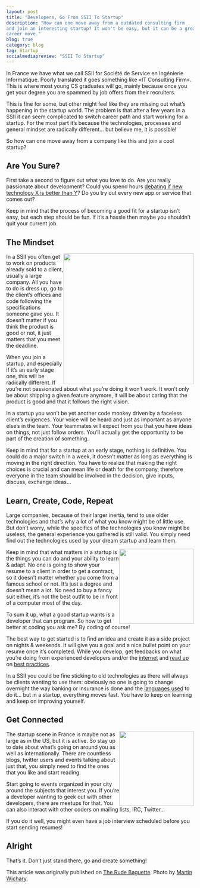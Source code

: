 ```yaml
---
layout: post
title: "Developers, Go From SSII To Startup"
description: "How can one move away from a outdated consulting firm
and join an interesting startup? It won't be easy, but it can be a great
career move."
blog: true
category: blog
tag: Startup
socialmediapreview: "SSII To Startup"
---
```


In France we have what we call SSII for Société de Service en Ingénierie Informatique. Poorly translated it goes something like «IT Consulting Firm». This is where most young CS graduates will go, mainly because once you get your degree you are spammed by job offers from their recruiters.

This is fine for some, but other might feel like they are missing out what’s happening in the startup world. The problem is that after a few years in a SSII it can seem complicated to switch career path and start working for a startup. For the most part it’s because the technologies, processes and general mindset are radically different… but believe me, it is possible!

So how can one move away from a company like this and join a cool startup?

## Are You Sure?
First take a second to figure out what you love to do. Are you really passionate about development? Could you spend hours [debating if new technology X is better than Y](http://stackoverflow.com/questions/144661/python-vs-ruby-for-metaprogramming)? Do you try out every new app or service that comes out?

Keep in mind that the process of becoming a good fit for a startup isn’t easy, but each step should be fun. If it’s a hassle then maybe you shouldn’t quit your current job.

## The Mindset
<img src="/assets/misc/movefast.jpg" style="float:right; height:350px;" />

In a SSII you often get to work on products already sold to a client, usually a large company. All you have to do is dress up, go to the client’s offices and code following the specifications someone gave you. It doesn’t matter if you think the product is good or not, it just matters that you meet the deadline.

When you join a startup, and especially if it’s an early stage one, this will be radically different. If you’re not passionated about what you’re doing it won’t work. It won’t only be about shipping a given feature anymore, it will be about caring that the product is good and that it follows the right vision.

In a startup you won’t be yet another code monkey driven by a faceless client’s exigences. Your voice will be heard and just as important as anyone else’s in the team. Your teammates will expect from you that you have ideas on things, not just follow orders. You’ll actually get the opportunity to be part of the creation of something.

Keep in mind that for a startup at an early stage, nothing is definitive. You could do a major switch in a week, it doesn’t matter as long as everything is moving in the right direction. You have to realize that making the right choices is crucial and can mean life or death for the company, therefore everyone in the team should be involved in the decision, give inputs, discuss, exchange ideas…

## Learn, Create, Code, Repeat

Large companies, because of their larger inertia, tend to use older technologies and that’s why a lot of what you know might be of little use. But don’t worry, while the specifics of the technologies you know might be useless, the general experience you gathered is still valid. You simply need find out the technologies used by your dream startup and learn them.

<img src="/assets/misc/codecomplete.jpg" style="float:right; height:200px;" />

Keep in mind that what matters in a startup is the things you can do and your ability to learn & adapt. No one is going to show your resume to a client in order to get a contract, so it doesn’t matter whether you come from a famous school or not. It’s just a degree and doesn’t mean a lot. No need to buy a fancy suit either, it’s not the best outfit to be in front of a computer most of the day.

To sum it up, what a good startup wants is a developer that can program. So how to get better at coding you ask me? By coding of course!

The best way to get started is to find an idea and create it as a side project on nights & weekends. It will give you a goal and a nice bullet point on your resume once it’s completed. While you develop, get feedbacks on what you’re doing from experienced developers and/or the [internet](http://stackoverflow.com/) and [read up](http://stackoverflow.com/questions/1711/what-is-the-single-most-influential-book-every-programmer-should-read) on [best practices](http://www.amazon.com/dp/0132350882/?tag=stackoverfl08-20).

In a SSII you could be fine sticking to old technologies as there will always be clients wanting to use them: obviously no one is going to change overnight the way banking or insurance is done and the [languages used](http://en.wikipedia.org/wiki/COBOL) to do it… but in a startup, everything moves fast. You have to keep on learning and keep on improving yourself.

## Get Connected

<img src="/assets/misc/startinparis.png" style="float:right; width:200px;" />

The startup scene in France is maybe not as large as in the US, but it is active. So stay up to date about what’s going on around you as well as internationally. There are countless blogs, twitter users and events talking about just that, you simply need to find the ones that you like and start reading.

Start going to events organized in your city around the subjects that interest you. If you’re a developer wanting to geek out with other developers, there are meetups for that. You can also interact with other coders on mailing lists, IRC, Twitter…

If you do it well, you might even have a job interview scheduled before you start sending resumes!

## Alright

That’s it. Don’t just stand there, go and create something!

<p class="sidenote">
  This article was originally published on
  <a href="http://www.rudebaguette.com/2011/12/12/from-consulting-to-startup-developer/">The Rude Baguette</a>.
  Photo by <a href="http://www.flickr.com/photos/mwichary/5455395458/">Martin Wichary</a>.
</p>
